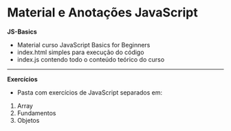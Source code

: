 # Material e Anotações JavaScript

**JS-Basics**
 - Material curso JavaScript Basics for Beginners
 - index.html simples para execução do código
 - index.js contendo todo o conteúdo teórico do curso
---
**Exercícios**
- Pasta com exercícios de JavaScript separados em:
1. Array
2. Fundamentos
3. Objetos 